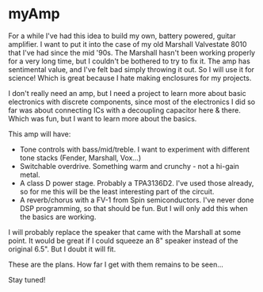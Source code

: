 # myAmp

For a while I've had this idea to build my own, battery powered, guitar amplifier. I want to put it into the case of my old Marshall Valvestate 8010 that I've had since the mid '90s. The Marshall hasn't been working properly for a very long time, but I couldn't be bothered to try to fix it. The amp has sentimental value, and I've felt bad simply throwing it out. So I will use it for science! Which is great because I hate making enclosures for my projects.

I don't really need an amp, but I need a project to learn more about basic electronics with discrete components, since most of the electronics I did so far was about connecting ICs with a decoupling capacitor here & there. Which was fun, but I want to learn more about the basics.

This amp will have:

- Tone controls with bass/mid/treble. I want to experiment with different tone stacks (Fender, Marshall, Vox...)
- Switchable overdrive. Something warm and crunchy - not a hi-gain metal.
- A class D power stage. Probably a TPA3136D2. I've used those already, so for me this will be the least interesting part of the circuit.
- A reverb/chorus with a FV-1 from Spin semiconductors. I've never done DSP programming, so that should be fun. But I will only add this when the basics are working.

I will probably replace the speaker that came with the Marshall at some point. It would be great if I could squeeze an 8" speaker instead of the original 6.5". But I doubt it will fit.

These are the plans. How far I get with them remains to be seen...

Stay tuned!